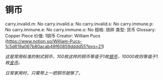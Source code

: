# 铜币

carry.invalid.m: No
carry.invalid.a: No
carry.invalid.s: No
carry.immune.p: No
carry.immune.e: No
carry.immune.o: No
规格: 琐碎
类型: 货币
Glossary: Copper Piece
价值: 1铜币
Creator: William Pucs (https://www.notion.so/William-Pucs-1c5d619a067b80acab49f60859dddd55?pvs=21)

*这是常用标准的制式铜币，100枚这样的铜币等值于1枚[银币](%E9%93%B6%E5%B8%81%201bbd619a067b8091b4a8d9da1a9c2083.md)，10000枚则等值于1枚[金币](%E9%87%91%E5%B8%81%201bbd619a067b80aaa65bf6793db2cd1f.md)。*

*日常家用时，只需带上一把铜币就够了。*